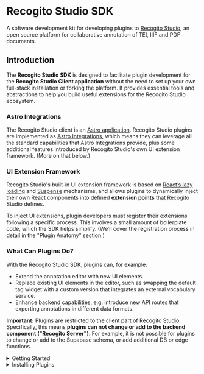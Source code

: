 # Recogito Studio SDK

A software development kit for developing plugins to [Recogito Studio](https://recogitostudio.org/), an open source platform for collaborative annotation of TEI, IIIF and PDF documents.

## Introduction

The **Recogito Studio SDK** is designed to facilitate plugin development for the **Recogito Studio Client application** without the need to set up your own full-stack installation or forking the platform. It provides essential tools and abstractions to help you build useful extensions for the Recogito Studio ecosystem.

### Astro Integrations

The Recogito Studio client is an [Astro application](https://astro.build/). Recogito Studio plugins are implemented as [Astro Integrations](https://docs.astro.build/en/guides/integrations-guide/), which means they can leverage all the standard capabilities that Astro Integrations provide, plus some additional features introduced by Recogito Studio's own UI extension framework. (More on that below.)

### UI Extension Framework

Recogito Studio's built-in UI extension framework is based on [React’s lazy loading](https://react.dev/reference/react/lazy) and [Suspense](https://react.dev/reference/react/Suspense) mechanisms, and allows plugins to dynamically inject their own React components into defined **extension points** that Recogito Studio defines.

To inject UI extensions, plugin developers must register their extensions following a specific process. This involves a small amount of boilerplate code, which the SDK helps simplify. (We’ll cover the registration process in detail in the "Plugin Anatomy" section.)

### What Can Plugins Do?

With the Recogito Studio SDK, plugins can, for example:

- Extend the annotation editor with new UI elements.
- Replace existing UI elements in the editor, such as swapping the default tag widget with a custom version that integrates an external vocabulary service.
- Enhance backend capabilities, e.g. introduce new API routes that exporting annotations in different data formats.

**Important:** Plugins are restricted to the client part of Recogito Studio. Specifically, this means **plugins can not change or add to the backend component ("Recogito Server")**. For example, it is not possible for plugins to change or add to the Supabase schema, or add additional DB or edge functions.

<details>
<summary>Getting Started</summary>

## Getting Started

The following steps walk you through the development of a **Hello World** plugin that adds a simple message to the annotation editor.

> You can find the full result of this tutorial in this repository: [recogito/plugin-hello-world](https://github.com/recogito/plugin-hello-world).

### Prerequisites

Before starting, make sure you have the following installed:

- NodeJS (version 20 recommended)
- npm

## Create Your Project

There is a GitHub template that you can use to quickly bootstrap your new project. However if you prefer you can build your project from scratch.

<details>
<summary>Create Project with GitHub Template</summary>

### Create New Project From Template

1. In your browser, go to the [template repository](https://github.com/recogito/plugin-template)
2. Above the file list, click Use this template.
3. Select Create a new repository.

![](./images/use-this-template-button.webp)

4. Use the Owner dropdown menu to select the account you want to own the repository.

![](./images/create-repository-owner.webp)

5. Type a name for your repository, and an optional description.

![](./images/create-repository-name.webp)

6. Choose a repository visibility.

7. Click `Create repository from template`.
</details>

<details>
<summary>Manual Project Creation</summary>

### Step 1: Initialize a New Plugin Project

Create a new directory for your plugin and initialize an npm project:

```sh
mkdir plugin-hello-world
cd plugin-hello-world
npm init -y
```

Install the following dev dependencies:

```sh
npm install --save-dev @types/node @types/react @types/react-dom typescript copyfiles
npm install --save-dev astro react react-dom
npx tsc --init
```

Then, install the Recogito Studio SDK as runtime dependencies:

```sh
npm install @recogito/studio-sdk
```

### Step 2: Configure TypeScript

Create a tsconfig.json file in your project root:

```json
{
  "compilerOptions": {
    "allowJs": true,
    "allowSyntheticDefaultImports": true,
    "baseUrl": ".",
    "declaration": true,
    "declarationMap": true,
    "isolatedModules": true,
    "jsx": "react-jsx",
    "lib": ["ESNext", "DOM", "DOM.Iterable"],
    "module": "ESNext",
    "moduleResolution": "bundler",
    "outDir": "dist",
    "resolveJsonModule": true,
    "skipLibCheck": true,
    "strict": true,
    "target": "ESNext"
  },
  "include": ["src", "test"],
  "exclude": ["node_modules", "dist"]
}
```

Make sure the following lines are in your `package.json`:

```jsonc
{
  // ...
  "type": "module",
  "files": ["dist"],
  "scripts": {
    "build": "tsc && npm run copy-css",
    "copy-css": "copyfiles -u 1 \"src/extensions/**/*.css\" dist"
  }
}
```

### Step 3: Create the Plugin Entry Point

Create a subdirectory `src` in your project root. Inside the `src` directory, create a file called `index.ts`. This file is your main plugin entry point that will get registered by Recogito Studio. It **must provide a default export**, which must be an Astro Integration, and must register a single **Plugin**.

```ts
import type { AstroIntegration } from "astro";
import { Plugin, registerPlugin } from "@recogito/studio-sdk";

const HelloWorldPlugin: Plugin = {
  name: "My Hello World Plugin",

  description: "An example Hello World plugin.",

  author: "Performant Software",

  homepage: "https://www.performantsoftware.com/",
};

const plugin = (): AstroIntegration => ({
  name: "plugin-hello-world",
  hooks: {
    "astro:config:setup": ({ config, logger }) => {
      registerPlugin(HelloWorldPlugin, config, logger);
    },
  },
});

export default plugin;
```

Your plugin package must expose this default as the root module. Include the following in your `package.json`:

```jsonc
{
  // ...
  "exports": {
    // Main module entry point – the default Astro Integration export
    ".": "./dist/index.js"
  }
}
```

### Step 4: Install the Test Application Template

At this point, you have a technically valid Recogito Plugin. It doesn't actually do anything yet. But it will correctly register itself with Recogito Studio when you start it.

Therefore, this is a good time to set up the **test application** included with the SDK. The test application provides a convenient development environment you can use to:

- test if your plugin gets correctly registered as an Astro Integration.
- preview the UI extensions they provide (none yet – but we'll get to that).

To set up the test application template, run:

```sh
npx copy-template
```

This will copy the test application to a `.dev` folder in your project. We recommend adding the following line to your project's `package.json`, so you can conveniently start the test application using `npm run dev`:

```jsonc
{
  // ...
  "scripts": {
    "dev": "npm start --prefix .dev/"
    //...
  }
}
```

### Step 5: Configure the Test Application

Set up the test application to use your plugin. Open `.dev/package.json` and add your plugin as a file dependency. **Important:** make sure the package name that you use here matches the `name` you defined in your package's `package.json`!

```jsonc
  "dependencies": {
    "@astrojs/node": "^9.0.2",
    "@astrojs/react": "^4.2.0",
    "@types/react": "^19.0.8",
    "@types/react-dom": "^19.0.3",
    "react": "^19.0.0",
    "react-dom": "^19.0.0",
    // Add this
    "plugin-hello-world": "file:../"
  }
```

Edit the Astro configuration in `.dev/astro.config-mjs`. Again using the correct name as stated [above](#step-5-configure-the-test-application)

```diff
import { defineConfig } from 'astro/config';
import react from '@astrojs/react';
import node from '@astrojs/node';

+ import HelloWorldPlugin from 'plugin-hello-world';

export default defineConfig({
  integrations: [
    react(),
+   HelloWorldPlugin()
  ],
  devToolbar: {
    enabled: false
  },
  adapter: node({
    mode: 'standalone'
  })
});
```

### Step 6: Create a UI Extension

Next we'll add a **React component** that displays a "Hello World" message in the annotation editor. Inside the `src` directory or your project root, create a subdirectory name `extensions` and create a new file `HelloWorldMessage.tsx`

```tsx
// /src/extensions/HelloWorldMessage.tsx

export const HelloWorldMessage = () => {
  return <div>Hello World</div>;
};
```

We'll configure our plugin so that it exports this React component for the `annotation:*:annotation-editor` extension point. This extension point is a slot at the bottom of the annotation editor.

Edit your `index.ts` file to register the component as a UI extension:

Be sure that `module_name` matches the `name` in your `package.json` file.

```diff
import type { AstroIntegration } from 'astro';
import { Plugin, registerPlugin } from '@recogito/studio-sdk';

const HelloWorldPlugin: Plugin = {

  name: 'My Hello World Plugin',

  description: 'An example Hello World plugin.',

  author: 'Performant Software',

  homepage: 'https://www.performantsoftware.com/'

+  extensions: [{
+    name: 'hello-world-message',
+
+    module_name: 'plugin-hello-world',
+
+    component_name: 'HelloWorldMessage',
+
+    extension_point: 'annotation:*:annotation-editor'
+  }]

};

const plugin = (): AstroIntegration  => ({
  name: 'plugin-hello-world',
  hooks: {
    'astro:config:setup': ({ config, logger }) => {
      registerPlugin(HelloWorldPlugin, config, logger);
    }
  }
});

export default plugin;
```

Finally: your plugin's `package.json` must expose each UI extension as a sub-module. Add this to your `package.json`:

```jsonc
{
  // ...
  "exports": {
    // Main module entry point – the default Astro Integration export
    ".": "./dist/index.js",
    // Module export for the HelloWorldMessage UI extension
    "./HelloWorldMessage": "./dist/extensions/HelloWorldMessage.js"
  }
}
```

Congratulations. This sets up the foundation for your plugin!

In your `.dev` directory:

- Run `npm install`.

In your project directory:

- Run `npm run build` to build your plugin.
- Run `npm run dev` to start the test application.

</details>

## Test Your Extension

At this point, you have a–basic, but fully functional–Recogito Studio plugin. Before deploying to Recogito, let's test it in the SDK test application.

- Build your plugin package.

```bash
npm run build
```

- Add your plugin package to the test application as a dependency. (We can do this without publishing the package, by usinga local file link.) Add the following to your `.dev/package.json`:

```jsonc
{
  //...
  "dependencies": {
    //...
    "@recogito/plugin-hello-world": "file:../"
  }
}
```

- Configure the test app to use the Astro Integration exposed by your package. Add the following to your `.dev/astro.config.mjs`:

```js
import { defineConfig } from "astro/config";
import react from "@astrojs/react";
import node from "@astrojs/node";

// This imports the plugin to the Astro config
import HelloWorldPlugin from "plugin-hello-world";

export default defineConfig({
  integrations: [
    react(),
    // Add the plugin here
    HelloWorldPlugin(),
  ],
  devToolbar: {
    enabled: false,
  },
  adapter: node({
    mode: "standalone",
  }),
});
```

Almost done! Now run `npm install`, `npm run dev` and point your browser to <http://localhost:4321/>. You should see the plugin registered in the test page, and a preview of the 'Hello World' React component.

![Recogito Studio plugin test page](screenshot.png)

</details>

<details>
<summary>Installing Plugins</summary>

## Installing Plugins

To install a plugin into your Recogito Studio instance you need to **publish** them. You can either do this by:

- Publishing the plugin as a [package on the npm registry](https://docs.npmjs.com/cli/v8/commands/npm-publish).
- Making your project repository public on Github, enabling people to [install the package directly from there](https://www.geeksforgeeks.org/how-to-install-an-npm-package-directly-from-github/).

### Installation

A Recogito Studio plugin is just an Astro Integration, therefore you can follow [Astro's standard installation procedure](https://docs.astro.build/en/guides/integrations-guide/). **Note:** at the moment we only support [manual installation](https://docs.astro.build/en/guides/integrations-guide/).

1. In your Recogito Studio Client folder, install the npm package:
   - From the npm registry: `npm install <plugin-package-to-install>`
   - From Github: `npm install https://github.com/<org-name>/<plugin-project-name>`
2. Add the plugin the `astro.config.mjs` file:

```diff
import { defineConfig } from 'astro/config';
+ import PluginToInstall from 'plugin-package';

export default defineConfig({
+  integrations: [
+    PluginToInstall()
+  ]
});
```

Note that plugins may support additional config options at this step. Refer to the plugin's documentation for details.

</details>
